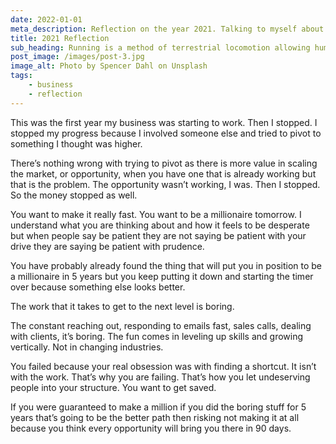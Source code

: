 ```yaml
---
date: 2022-01-01
meta_description: Reflection on the year 2021. Talking to myself about my own specific mistakes. 
title: 2021 Reflection 
sub_heading: Running is a method of terrestrial locomotion allowing humans and other animals to move rapidly on foot. This is in contrast to walking, where one foot is always in contact with the ground, the legs are kept mostly straight.
post_image: /images/post-3.jpg
image_alt: Photo by Spencer Dahl on Unsplash
tags:
    - business
    - reflection
---
```


This was the first year my business was starting to work. Then I stopped. I stopped my progress because I involved someone else and tried to pivot to something I thought was higher. 

There’s nothing wrong with trying to pivot as there is more value in scaling the market, or opportunity, when you have one that is already working but that is the problem. The opportunity wasn’t working, I was. Then I stopped. So the money stopped as well. 

You want to make it really fast. You want to be a millionaire tomorrow. I understand what you are thinking about and how it feels to be desperate but when people say be patient they are not saying be patient with your drive they are saying be patient with prudence. 

You have probably already found the thing that will put you in position to be a millionaire in 5 years but you keep putting it down and starting the timer over because something else looks better. 

The work that it takes to get to the next level is boring. 

The constant reaching out, responding to emails fast, sales calls, dealing with clients, it’s boring. The fun comes in leveling up skills and growing vertically. Not in changing industries. 

You failed because your real obsession was with finding a shortcut. It isn’t with the work. That’s why you are failing. That’s how you let undeserving people into your structure. You want to get saved. 

If you were guaranteed to make a million if you did the boring stuff for 5 years that’s going to be the better path then risking not making it at all because you think every opportunity will bring you there in 90 days. 
